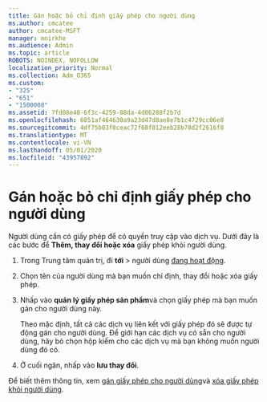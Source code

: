```yaml
---
title: Gán hoặc bỏ chỉ định giấy phép cho người dùng
ms.author: cmcatee
author: cmcatee-MSFT
manager: mnirkhe
ms.audience: Admin
ms.topic: article
ROBOTS: NOINDEX, NOFOLLOW
localization_priority: Normal
ms.collection: Adm_O365
ms.custom:
- "325"
- "651"
- "1500008"
ms.assetid: 7fd08e48-6f3c-4259-88da-4d06288f2b7d
ms.openlocfilehash: 6051af464630a9a23d47d8ae8e7b1c4729cc06e0
ms.sourcegitcommit: 4df75b03f8ceac72f68f012eeb28b78d2f2616f8
ms.translationtype: MT
ms.contentlocale: vi-VN
ms.lasthandoff: 05/01/2020
ms.locfileid: "43957892"
---
```

# <a name="assign-or-unassign-licenses-to-users"></a>Gán hoặc bỏ chỉ định giấy phép cho người dùng

Người dùng cần có giấy phép để có quyền truy cập vào dịch vụ. Dưới đây là các bước để **Thêm, thay đổi hoặc xóa** giấy phép khỏi người dùng.
  
1. Trong Trung tâm quản trị, đi **tới** \> người dùng [đang hoạt động](https://go.microsoft.com/fwlink/p/?linkid=834822).

2. Chọn tên của người dùng mà bạn muốn chỉ định, thay đổi hoặc xóa giấy phép.

3. Nhấp vào **quản lý giấy phép sản phẩm**và chọn giấy phép mà bạn muốn gán cho người dùng này.

    Theo mặc định, tất cả các dịch vụ liên kết với giấy phép đó sẽ được tự động gán cho người dùng. Để giới hạn các dịch vụ có sẵn cho người dùng, hãy bỏ chọn hộp kiểm cho các dịch vụ mà bạn không muốn người dùng đó có.

4. Ở cuối ngăn, nhấp vào **lưu thay đổi**.

Để biết thêm thông tin, xem [gán giấy phép cho người dùng](https://docs.microsoft.com/office365/admin/subscriptions-and-billing/assign-licenses-to-users)và [xóa giấy phép khỏi người dùng](https://docs.microsoft.com/office365/admin/subscriptions-and-billing/remove-licenses-from-users).